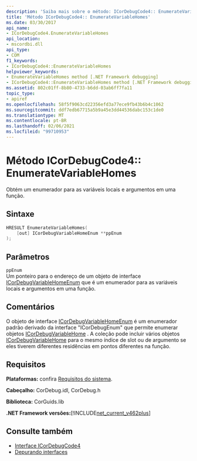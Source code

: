 ```yaml
---
description: 'Saiba mais sobre o método: ICorDebugCode4:: EnumerateVariableHomes'
title: 'Método ICorDebugCode4:: EnumerateVariableHomes'
ms.date: 03/30/2017
api_name:
- ICorDebugCode4.EnumerateVariableHomes
api_location:
- mscordbi.dll
api_type:
- COM
f1_keywords:
- ICorDebugCode4::EnumerateVariableHomes
helpviewer_keywords:
- EnumerateVariableHomes method [.NET Framework debugging]
- ICorDebugCode4::EnumerateVariableHomes method [.NET Framework debugging]
ms.assetid: 802c01ff-8b80-4733-b6dd-03ab6ff7fa11
topic_type:
- apiref
ms.openlocfilehash: 58f5f9063cd22356efd3a77ece9fb43b6b4c1062
ms.sourcegitcommit: ddf7edb67715a5b9a45e3dd44536dabc153c1de0
ms.translationtype: MT
ms.contentlocale: pt-BR
ms.lasthandoff: 02/06/2021
ms.locfileid: "99710953"
---
```

# <a name="icordebugcode4enumeratevariablehomes-method"></a>Método ICorDebugCode4:: EnumerateVariableHomes

Obtém um enumerador para as variáveis locais e argumentos em uma função.  
  
## <a name="syntax"></a>Sintaxe  
  
```cpp  
HRESULT EnumerateVariableHomes(  
    [out] ICorDebugVariableHomeEnum **ppEnum  
);  
```  
  
## <a name="parameters"></a>Parâmetros  

 `ppEnum`  
 Um ponteiro para o endereço de um objeto de interface [ICorDebugVariableHomeEnum](icordebugvariablehomeenum-interface.md) que é um enumerador para as variáveis locais e argumentos em uma função.  
  
## <a name="remarks"></a>Comentários  

 O objeto de interface [ICorDebugVariableHomeEnum](icordebugvariablehomeenum-interface.md) é um enumerador padrão derivado da interface "ICorDebugEnum" que permite enumerar objetos [ICorDebugVariableHome](icordebugvariablehome-interface.md) . A coleção pode incluir vários objetos [ICorDebugVariableHome](icordebugvariablehome-interface.md) para o mesmo índice de slot ou de argumento se eles tiverem diferentes residências em pontos diferentes na função.  
  
## <a name="requirements"></a>Requisitos  

 **Plataformas:** confira [Requisitos do sistema](../../get-started/system-requirements.md).  
  
 **Cabeçalho:** CorDebug.idl, CorDebug.h  
  
 **Biblioteca:** CorGuids.lib  
  
 **.NET Framework versões:**[!INCLUDE[net_current_v462plus](../../../../includes/net-current-v462plus-md.md)]  
  
## <a name="see-also"></a>Consulte também

- [Interface ICorDebugCode4](icordebugcode4-interface.md)
- [Depurando interfaces](debugging-interfaces.md)
